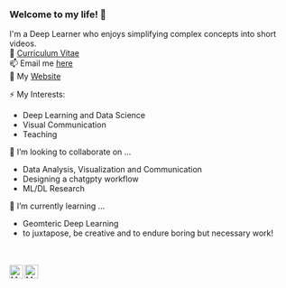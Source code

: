 ### Welcome to my life! 👋
I'm a Deep Learner who enjoys simplifying complex concepts into short videos.<br>
📝 [Curriculum Vitae](https://kartikchincholikar.github.io/img/RESUME_Kartik_Chincholikar.pdf)<br>
📫 Email me [here](mailto:kartik.niszoig@gmail.com)<br>
📝 My [Website](https://kartikchincholikar.github.io)<br>

⚡ My Interests:
- Deep Learning and Data Science
- Visual Communication
- Teaching

👯 I’m looking to collaborate on ...
- Data Analysis, Visualization and Communication
- Designing a chatgpty workflow
- ML/DL Research

🌱 I’m currently learning ...
- Geomteric Deep Learning
- to juxtapose, be creative and to endure boring but necessary work!

<br>
<br>
<a href="https://twitter.com/KartikC14/">
  <img align="left" alt="My X" width="24px" src="https://cdn.jsdelivr.net/npm/simple-icons@v3/icons/twitter.svg" />
</a>
<a href="https://www.youtube.com/channel/UCq5hj2YogHzxCqqyjou2i8A/">
  <img align="left" alt="My Youtube" width="24px" src="https://cdn.jsdelivr.net/npm/simple-icons@v3/icons/youtube.svg" />
</a>






